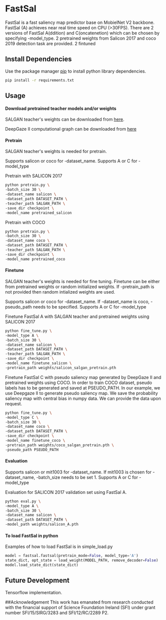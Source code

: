 # FastSal

FastSal is a fast saliency map predictor base on MobielNet V2 backbone. FastSal (A) achieves near real time speed 
on CPU (>30FPS). There are 2 versions of FastSal A(ddition) and C(oncatenetion) which can be chosen by specifying 
-model_type. 2 pretrained weights from Salicon 2017 and coco 2019 detection task are provided. 2 fintuned 

## Install Dependencies

Use the package manager [pip](https://pip.pypa.io/en/stable/) to install python library dependencies.

```bash
pip install -r requirements.txt
```

## Usage

#### Download pretrained teacher models and/or weights 
SALGAN teacher's weights can be downloaded from [here](https://drive.google.com/file/d/1Wjf20lt8t-AWtwYbBVnaXW7wakVMuQIU/view?usp=sharing).

DeepGaze II computational graph can be downloaded from [here](https://deepgaze.bethgelab.org)

#### Pretrain
SALGAN teacher's weights is needed for pretrain.

Supports salicon or coco for -dataset_name.
Supports A or C for -model_type

Pretrain with SALICON 2017
```bash
python pretrain.py \
-batch_size 30 \
-dataset_name salicon \
-dataset_path DATASET_PATH \
-teacher_path SALGAN_PATH \
-save_dir checkpoint \
-model_name pretrained_salicon
```
Pretrain with COCO
```bash
python pretrain.py \
-batch_size 30 \
-dataset_name coco \
-dataset_path DATASET_PATH \
-teacher_path SALGAN_PATH \
-save_dir checkpoint \
-model_name pretrained_coco
```

#### Finetune
SALGAN teacher's weights is needed for fine tuning.
Finetune can be either from pretrained weights or random initialized weights. If -pretrain_path is not provided
then random intialized weights are used.

Supports salicon or coco for -dataset_name. If -dataset_name is coco, -pseudo_path needs to be specified.
Supports A or C for -model_type

Finetune FastSal A with SALGAN teacher and pretrained weights using SALICON 2017
```bash
python fine_tune.py \
-model_type A \
-batch_size 30 \
-dataset_name salicon \
-dataset_path DATASET_PATH \
-teacher_path SALGAN_PATH \
-save_dir checkpoint \
-model_name finetune_salicon \
-pretrain_path weights/salicon_salgan_pretrain.pth
```
Finetune FastSal C with pseudo saliency map generated by DeepGaze II and pretrained weights using COCO. In order to
train COCO dataset, pseudo labels has to be generated and saved at PSEUDO_PATH. In our example, we use Deepgaze II to 
generate pseudo saliency map. We save the probability saliency map with central bias in numpy data. We can provide the 
data upon request.
```bash
python fine_tune.py \
-model_type C \
-batch_size 30 \
-dataset_name coco \
-dataset_path DATASET_PATH \
-save_dir checkpoint \
-model_name finetune_coco \
-pretrain_path weights/coco_salgan_pretrain.pth \
-pseudo_path PSEUDO_PATH
```
#### Evaluation
Supports salicon or mit1003 for -dataset_name. 
If mit1003 is chosen for -dataset_name, -batch_size needs to be set 1.
Supports A or C for -model_type

Evaluation for SALICON 2017 validation set using FastSal A.
```bash
python eval.py \
-model_type A \
-batch_size 30 \
-dataset_name salicon \
-dataset_path DATASET_PATH \
-model_path weights/salicon_A.pth
```

#### To load FastSal in python
Examples of how to load FastSal is in simple_load.py
```python
model = fastsal.fastsal(pretrain_mode=False, model_type='A')
state_dict, opt_state = load_weight(MODEL_PATH, remove_decoder=False)
model.load_state_dict(state_dict)
```
## Future Development
Tensorflow implementation.

##Acknowledgement
This work has emanated from research conducted with the financial support of Science Foundation Ireland (SFI) 
under grant number SFI/15/SIRG/3283 and SFI/12/RC/2289 P2.